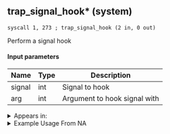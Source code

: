 ## trap_signal_hook* (system)

`syscall 1, 273 ; trap_signal_hook (2 in, 0 out)`

Perform a signal hook

#### Input parameters
| Name | Type | Description
|------|------|------------
| signal   | int   | Signal to hook
| arg   | int   | Argument to hook signal with




<details>
	<summary>Appears in:</summary>

</details>

<details>
	<summary>Example Usage From NA</summary>

</details>

